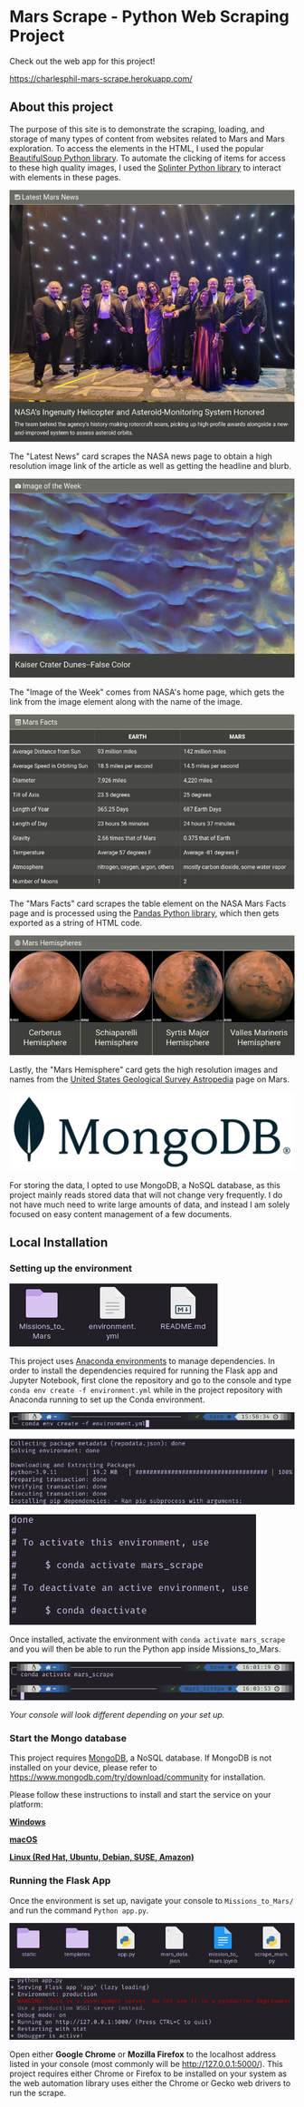 # Mars Scrape - Python Web Scraping Project

Check out the web app for this project!

<https://charlesphil-mars-scrape.herokuapp.com/>

## About this project

The purpose of this site is to demonstrate the scraping, loading, and storage of many types of content from websites related to Mars and Mars exploration. To access the elements in the HTML, I used the popular [BeautifulSoup Python library](https://www.crummy.com/software/BeautifulSoup/bs4/doc/). To automate the clicking of items for access to these high quality images, I used the [Splinter Python library](https://splinter.readthedocs.io/en/latest/) to interact with elements in these pages.

![Latest News](images/latestnews.png)

The "Latest News" card scrapes the NASA news page to obtain a high resolution image link of the article as well as getting the headline and blurb.

![Image of the Week](images/iotw.png)

The "Image of the Week" comes from NASA's home page, which gets the link from the image element along with the name of the image.

![Mars Facts](images/marsfacts.png)

The "Mars Facts" card scrapes the table element on the NASA Mars Facts page and is processed using the [Pandas Python library](https://pandas.pydata.org/), which then gets exported as a string of HTML code.

![Mars Hemispheres](images/marshemispheres.png)

Lastly, the "Mars Hemisphere" card gets the high resolution images and names from the [United States Geological Survey Astropedia](https://astrogeology.usgs.gov/search/results?q=hemisphere+enhanced&k1=target&v1=Mars) page on Mars.

![MongoDB Logo](images/mongodblogo.png)

For storing the data, I opted to use MongoDB, a NoSQL database, as this project mainly reads stored data that will not change very frequently. I do not have much need to write large amounts of data, and instead I am solely focused on easy content management of a few documents.

## Local Installation

### Setting up the environment

![Environment File](images/environment.png)

This project uses [Anaconda environments](https://docs.conda.io/projects/conda/en/latest/user-guide/tasks/manage-environments.html) to manage dependencies. In order to install the dependencies required for running the Flask app and Jupyter Notebook, first clone the repository and go to the console and type `conda env create -f environment.yml` while in the project repository with Anaconda running to set up the Conda environment.

![Create Command](images/command.png)

![Installing Environment](images/installing.png)

![Conda Activate](images/activate.png)

Once installed, activate the environment with `conda activate mars_scrape` and you will then be able to run the Python app inside Missions_to_Mars.

![Finished Installation](images/finishedinstallation.png)

*Your console will look different depending on your set up.*

### Start the Mongo database

This project requires [MongoDB](https://www.mongodb.com/), a NoSQL database. If MongoDB is not installed on your device, please refer to <https://www.mongodb.com/try/download/community> for installation.

Please follow these instructions to install and start the service on your platform:

**[Windows](https://www.mongodb.com/docs/manual/tutorial/install-mongodb-on-windows/)**

**[macOS](https://www.mongodb.com/docs/manual/tutorial/install-mongodb-on-os-x/)**

**[Linux (Red Hat, Ubuntu, Debian, SUSE, Amazon)](https://www.mongodb.com/docs/manual/administration/install-on-linux/)**

### Running the Flask App

Once the environment is set up, navigate your console to `Missions_to_Mars/` and run the command `Python app.py`.

![App Folder](images/appfolder.png)

![Running the App](images/runningapp.png)

Open either **Google Chrome** or **Mozilla Firefox** to the localhost address listed in your console (most commonly will be <http://127.0.0.1:5000/>). This project requires either Chrome or Firefox to be installed on your system as the web automation library uses either the Chrome or Gecko web drivers to run the scrape.
